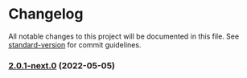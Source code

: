 # Changelog

All notable changes to this project will be documented in this file. See [standard-version](https://github.com/conventional-changelog/standard-version) for commit guidelines.

### [2.0.1-next.0](https://github.com/AronssonFredrik/property-sort/compare/v2.0.0-next.3...v2.0.1-next.0) (2022-05-05)

